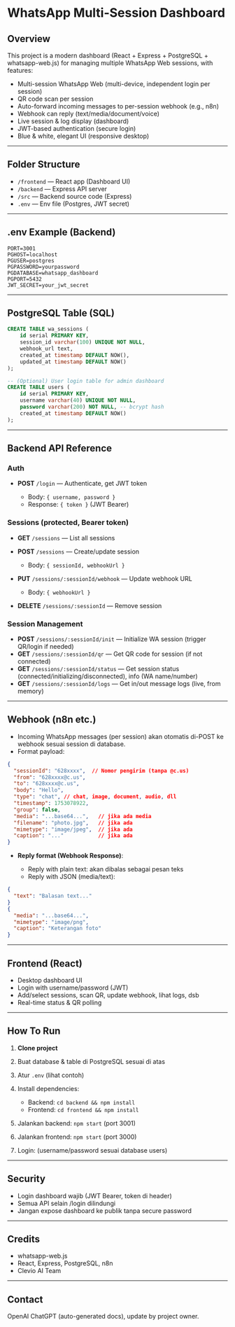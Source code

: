 # WhatsApp Multi-Session Dashboard

## Overview

This project is a modern dashboard (React + Express + PostgreSQL + whatsapp-web.js) for managing multiple WhatsApp Web sessions, with features:

* Multi-session WhatsApp Web (multi-device, independent login per session)
* QR code scan per session
* Auto-forward incoming messages to per-session webhook (e.g., n8n)
* Webhook can reply (text/media/document/voice)
* Live session & log display (dashboard)
* JWT-based authentication (secure login)
* Blue & white, elegant UI (responsive desktop)

---

## Folder Structure

* `/frontend` — React app (Dashboard UI)
* `/backend`  — Express API server
* `/src`      — Backend source code (Express)
* `.env`      — Env file (Postgres, JWT secret)

---

## .env Example (Backend)

```
PORT=3001
PGHOST=localhost
PGUSER=postgres
PGPASSWORD=yourpassword
PGDATABASE=whatsapp_dashboard
PGPORT=5432
JWT_SECRET=your_jwt_secret
```

---

## PostgreSQL Table (SQL)

```sql
CREATE TABLE wa_sessions (
    id serial PRIMARY KEY,
    session_id varchar(100) UNIQUE NOT NULL,
    webhook_url text,
    created_at timestamp DEFAULT NOW(),
    updated_at timestamp DEFAULT NOW()
);

-- (Optional) User login table for admin dashboard
CREATE TABLE users (
    id serial PRIMARY KEY,
    username varchar(40) UNIQUE NOT NULL,
    password varchar(200) NOT NULL, -- bcrypt hash
    created_at timestamp DEFAULT NOW()
);
```

---

## Backend API Reference

### Auth

* **POST** `/login` — Authenticate, get JWT token

  * Body: `{ username, password }`
  * Response: `{ token }` (JWT Bearer)

### Sessions (protected, Bearer token)

* **GET** `/sessions` — List all sessions
* **POST** `/sessions` — Create/update session

  * Body: `{ sessionId, webhookUrl }`
* **PUT** `/sessions/:sessionId/webhook` — Update webhook URL

  * Body: `{ webhookUrl }`
* **DELETE** `/sessions/:sessionId` — Remove session

### Session Management

* **POST** `/sessions/:sessionId/init` — Initialize WA session (trigger QR/login if needed)
* **GET** `/sessions/:sessionId/qr` — Get QR code for session (if not connected)
* **GET** `/sessions/:sessionId/status` — Get session status (connected/initializing/disconnected), info (WA name/number)
* **GET** `/sessions/:sessionId/logs` — Get in/out message logs (live, from memory)

---

## Webhook (n8n etc.)

* Incoming WhatsApp messages (per session) akan otomatis di-POST ke webhook sesuai session di database.
* Format payload:

```json
{
  "sessionId": "628xxxx",  // Nomor pengirim (tanpa @c.us)
  "from": "628xxxx@c.us",
  "to": "628xxxx@c.us",
  "body": "Hello",
  "type": "chat", // chat, image, document, audio, dll
  "timestamp": 1753078922,
  "group": false,
  "media": "...base64...",   // jika ada media
  "filename": "photo.jpg",   // jika ada
  "mimetype": "image/jpeg",  // jika ada
  "caption": "..."           // jika ada
}
```

* **Reply format (Webhook Response)**:

  * Reply with plain text: akan dibalas sebagai pesan teks
  * Reply with JSON (media/text):

```json
{
  "text": "Balasan text..."
}
{
  "media": "...base64...",
  "mimetype": "image/png",
  "caption": "Keterangan foto"
}
```

---

## Frontend (React)

* Desktop dashboard UI
* Login with username/password (JWT)
* Add/select sessions, scan QR, update webhook, lihat logs, dsb
* Real-time status & QR polling

---

## How To Run

1. **Clone project**
2. Buat database & table di PostgreSQL sesuai di atas
3. Atur `.env` (lihat contoh)
4. Install dependencies:

   * Backend: `cd backend && npm install`
   * Frontend: `cd frontend && npm install`
5. Jalankan backend: `npm start` (port 3001)
6. Jalankan frontend: `npm start` (port 3000)
7. Login: (username/password sesuai database users)

---

## Security

* Login dashboard wajib (JWT Bearer, token di header)
* Semua API selain /login dilindungi
* Jangan expose dashboard ke publik tanpa secure password

---

## Credits

* whatsapp-web.js
* React, Express, PostgreSQL, n8n
* Clevio AI Team

---

## Contact

OpenAI ChatGPT (auto-generated docs), update by project owner.
